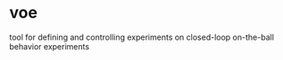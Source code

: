 # voe
tool for defining and controlling experiments on closed-loop on-the-ball behavior experiments
